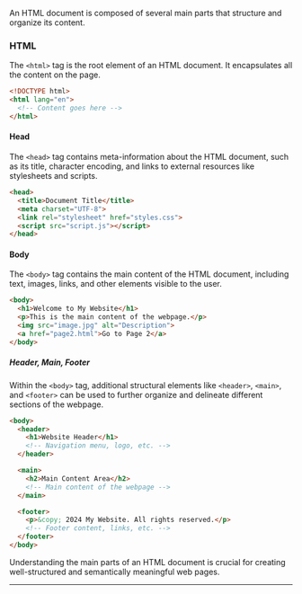 
An HTML document is composed of several main parts that structure and organize its content.

### HTML

The `<html>` tag is the root element of an HTML document. It encapsulates all the content on the page.

```html
<!DOCTYPE html>
<html lang="en">
  <!-- Content goes here -->
</html>
```

#### Head

The `<head>` tag contains meta-information about the HTML document, such as its title, character encoding, and links to external resources like stylesheets and scripts.

```html
<head>
  <title>Document Title</title>
  <meta charset="UTF-8">
  <link rel="stylesheet" href="styles.css">
  <script src="script.js"></script>
</head>
```

#### Body

The `<body>` tag contains the main content of the HTML document, including text, images, links, and other elements visible to the user.

```html
<body>
  <h1>Welcome to My Website</h1>
  <p>This is the main content of the webpage.</p>
  <img src="image.jpg" alt="Description">
  <a href="page2.html">Go to Page 2</a>
</body>
```

##### Header, Main, Footer

Within the `<body>` tag, additional structural elements like `<header>`, `<main>`, and `<footer>` can be used to further organize and delineate different sections of the webpage.

```html
<body>
  <header>
    <h1>Website Header</h1>
    <!-- Navigation menu, logo, etc. -->
  </header>

  <main>
    <h2>Main Content Area</h2>
    <!-- Main content of the webpage -->
  </main>

  <footer>
    <p>&copy; 2024 My Website. All rights reserved.</p>
    <!-- Footer content, links, etc. -->
  </footer>
</body>
```

Understanding the main parts of an HTML document is crucial for creating well-structured and semantically meaningful web pages.

---


